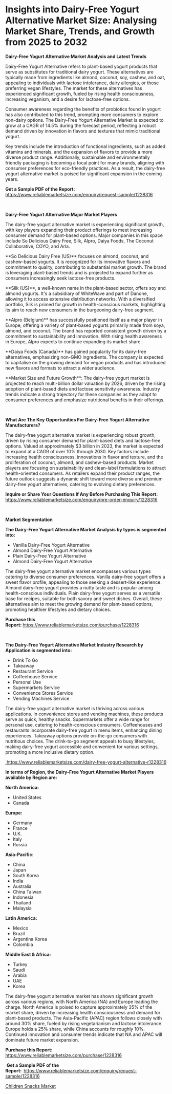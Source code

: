 <p><h1>Insights into Dairy-Free Yogurt Alternative Market Size: Analysing Market Share, Trends, and Growth from 2025 to 2032</h1></p><p><strong>Dairy-Free Yogurt Alternative Market Analysis and Latest Trends</strong></p>
<p><p>Dairy-Free Yogurt Alternative refers to plant-based yogurt products that serve as substitutes for traditional dairy yogurt. These alternatives are typically made from ingredients like almond, coconut, soy, cashew, and oat, appealing to individuals with lactose intolerance, dairy allergies, or those preferring vegan lifestyles. The market for these alternatives has experienced significant growth, fueled by rising health consciousness, increasing veganism, and a desire for lactose-free options. </p><p>Consumer awareness regarding the benefits of probiotics found in yogurt has also contributed to this trend, prompting more consumers to explore non-dairy options. The Dairy-Free Yogurt Alternative Market is expected to grow at a CAGR of 14.5% during the forecast period, reflecting a robust demand driven by innovation in flavors and textures that mimic traditional yogurt. </p><p>Key trends include the introduction of functional ingredients, such as added vitamins and minerals, and the expansion of flavors to provide a more diverse product range. Additionally, sustainable and environmentally friendly packaging is becoming a focal point for many brands, aligning with consumer preferences for eco-friendly practices. As a result, the dairy-free yogurt alternative market is poised for significant expansion in the coming years.</p></p>
<p><strong>Get a Sample PDF of the Report:&nbsp;</strong> <a href="https://www.reliablemarketsize.com/enquiry/request-sample/1228316?utm_campaign=2213&utm_medium=2&utm_source=Github&utm_content=ia&utm_term=15022025&utm_id=dairy-free-yogurt-alternative">https://www.reliablemarketsize.com/enquiry/request-sample/1228316</a></p>
<p>&nbsp;</p>
<p><strong>Dairy-Free Yogurt Alternative Major Market Players</strong></p>
<p><p>The dairy-free yogurt alternative market is experiencing significant growth, with key players expanding their product offerings to meet increasing consumer demand for plant-based options. Major companies in this space include So Delicious Dairy Free, Silk, Alpro, Daiya Foods, The Coconut Collaborative, COYO, and Arla.</p><p>**So Delicious Dairy Free (US)** focuses on almond, coconut, and cashew-based yogurts. It is recognized for its innovative flavors and commitment to quality, contributing to substantial market growth. The brand is leveraging plant-based trends and is projected to expand further as consumers increasingly seek lactose-free products.</p><p>**Silk (US)**, a well-known name in the plant-based sector, offers soy and almond yogurts. It's a subsidiary of WhiteWave and part of Danone, allowing it to access extensive distribution networks. With a diversified portfolio, Silk is primed for growth in health-conscious markets, highlighting its aim to reach new consumers in the burgeoning dairy-free segment.</p><p>**Alpro (Belgium)** has successfully positioned itself as a major player in Europe, offering a variety of plant-based yogurts primarily made from soya, almond, and coconut. The brand has reported consistent growth driven by a commitment to sustainability and innovation. With rising health awareness in Europe, Alpro expects to continue expanding its market share.</p><p>**Daiya Foods (Canada)** has gained popularity for its dairy-free alternatives, emphasizing non-GMO ingredients. The company is expected to capitalise on the growing demand for vegan products and has introduced new flavors and formats to attract a wider audience.</p><p>**Market Size and Future Growth**: The dairy-free yogurt market is projected to reach multi-billion dollar valuation by 2026, driven by the rising adoption of plant-based diets and lactose sensitivity awareness. Industry trends indicate a strong trajectory for these companies as they adapt to consumer preferences and emphasize nutritional benefits in their offerings.</p></p>
<p>&nbsp;</p>
<p><strong>What Are The Key Opportunities For Dairy-Free Yogurt Alternative Manufacturers?</strong></p>
<p><p>The dairy-free yogurt alternative market is experiencing robust growth, driven by rising consumer demand for plant-based diets and lactose-free options. Valued at approximately $3 billion in 2023, the market is expected to expand at a CAGR of over 10% through 2030. Key factors include increasing health consciousness, innovations in flavor and texture, and the proliferation of coconut, almond, and cashew-based products. Market players are focusing on sustainability and clean-label formulations to attract health-oriented consumers. As retailers expand their product ranges, the future outlook suggests a dynamic shift toward more diverse and premium dairy-free yogurt alternatives, catering to evolving dietary preferences.</p></p>
<p><strong>Inquire or Share Your Questions If Any Before Purchasing This Report:</strong> <a href="https://www.reliablemarketsize.com/enquiry/pre-order-enquiry/1228316?utm_campaign=2213&utm_medium=2&utm_source=Github&utm_content=ia&utm_term=15022025&utm_id=dairy-free-yogurt-alternative">https://www.reliablemarketsize.com/enquiry/pre-order-enquiry/1228316</a></p>
<p>&nbsp;</p>
<p><strong>Market Segmentation</strong></p>
<p><strong>The Dairy-Free Yogurt Alternative Market Analysis by types is segmented into:</strong></p>
<p><ul><li>Vanilla Dairy-Free Yogurt Alternative</li><li>Almond Dairy-Free Yogurt Alternative</li><li>Plain Dairy-Free Yogurt Alternative</li><li>Almond Dairy-Free Yogurt Alternative</li></ul></p>
<p><p>The dairy-free yogurt alternative market encompasses various types catering to diverse consumer preferences. Vanilla dairy-free yogurt offers a sweet flavor profile, appealing to those seeking a dessert-like experience. Almond dairy-free yogurt provides a nutty taste and is popular among health-conscious individuals. Plain dairy-free yogurt serves as a versatile base for recipes, suitable for both savory and sweet dishes. Overall, these alternatives aim to meet the growing demand for plant-based options, promoting healthier lifestyles and dietary choices.</p></p>
<p><strong>Purchase this Report:&nbsp;</strong><a href="https://www.reliablemarketsize.com/purchase/1228316?utm_campaign=2213&utm_medium=2&utm_source=Github&utm_content=ia&utm_term=15022025&utm_id=dairy-free-yogurt-alternative">https://www.reliablemarketsize.com/purchase/1228316</a></p>
<p>&nbsp;</p>
<p><strong>The Dairy-Free Yogurt Alternative Market Industry Research by Application is segmented into:</strong></p>
<p><ul><li>Drink To Go</li><li>Takeaway</li><li>Restaurant Service</li><li>Coffeehouse Service</li><li>Personal Use</li><li>Supermarkets Service</li><li>Convenience Stores Service</li><li>Vending Machines Service</li></ul></p>
<p><p>The dairy-free yogurt alternative market is thriving across various applications. In convenience stores and vending machines, these products serve as quick, healthy snacks. Supermarkets offer a wide range for personal use, catering to health-conscious consumers. Coffeehouses and restaurants incorporate dairy-free yogurt in menu items, enhancing dining experiences. Takeaway options provide on-the-go consumers with nutritious choices. The drink-to-go segment appeals to busy lifestyles, making dairy-free yogurt accessible and convenient for various settings, promoting a more inclusive dietary option.</p></p>
<p><a href="https://www.reliablemarketsize.com/dairy-free-yogurt-alternative-r1228316?utm_campaign=2213&utm_medium=2&utm_source=Github&utm_content=ia&utm_term=15022025&utm_id=dairy-free-yogurt-alternative">&nbsp;https://www.reliablemarketsize.com/dairy-free-yogurt-alternative-r1228316</a></p>
<p><strong>In terms of Region, the Dairy-Free Yogurt Alternative Market Players available by Region are:</strong></p>
<p>
    <p> <strong> North America: </strong>
        <ul>
            <li>United States</li>
            <li>Canada</li>
        </ul>
        </p> 
    <p> <strong> Europe: </strong>
        <ul>
            <li>Germany</li>
            <li>France</li>
            <li>U.K.</li>
            <li>Italy</li>
            <li>Russia</li>
        </ul>
        </p> 
    <p> <strong> Asia-Pacific: </strong>
        <ul>
            <li>China</li>
            <li>Japan</li>
            <li>South Korea</li>
            <li>India</li>
            <li>Australia</li>
            <li>China Taiwan</li>
            <li>Indonesia</li>
            <li>Thailand</li>
            <li>Malaysia</li>
        </ul>
        </p> 
    <p> <strong> Latin America: </strong>
        <ul>
            <li>Mexico</li>
            <li>Brazil</li>
            <li>Argentina Korea</li>
            <li>Colombia</li>
        </ul>
        </p> 
    <p> <strong> Middle East & Africa: </strong>
        <ul>
            <li>Turkey</li>
            <li>Saudi</li>
            <li>Arabia</li>
            <li>UAE</li>
            <li>Korea</li>
        </ul>
    </p>
    </p>
<p><p>The dairy-free yogurt alternative market has shown significant growth across various regions, with North America (NA) and Europe leading the charge. North America is poised to capture approximately 35% of the market share, driven by increasing health consciousness and demand for plant-based products. The Asia-Pacific (APAC) region follows closely with around 30% share, fueled by rising vegetarianism and lactose intolerance. Europe holds a 25% share, while China accounts for roughly 10%. Continued innovation and consumer trends indicate that NA and APAC will dominate future market expansion.</p></p>
<p><strong>Purchase this Report: </strong><a href="https://www.reliablemarketsize.com/purchase/1228316?utm_campaign=2213&utm_medium=2&utm_source=Github&utm_content=ia&utm_term=15022025&utm_id=dairy-free-yogurt-alternative">https://www.reliablemarketsize.com/purchase/1228316</a></p>
<p>&nbsp;<strong>Get a Sample PDF of the Report:&nbsp;&nbsp;</strong><a href="https://www.reliablemarketsize.com/enquiry/request-sample/1228316?utm_campaign=2213&utm_medium=2&utm_source=Github&utm_content=ia&utm_term=15022025&utm_id=dairy-free-yogurt-alternative">https://www.reliablemarketsize.com/enquiry/request-sample/1228316</a></p>
<p><strong></strong></p>
<p><p><a href="https://github.com/FahadAhmed223/Market-Research-Report-List-1/blob/main/children-snacks-market.md?utm_campaign=2213&utm_medium=2&utm_source=Github&utm_content=ia&utm_term=15022025&utm_id=dairy-free-yogurt-alternative">Children Snacks Market</a></p></p>